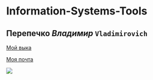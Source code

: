 # Information-Systems-Tools
## **Перепечко** *Владимир* `Vladimirovich`
[Мой выка](https://www.vk.com/vovkeeexd)

[Моя почта](https://www.pv97v01@gmail.com)

![](https://encrypted-tbn0.gstatic.com/images?q=tbn:ANd9GcQgCQFztoYLbL4JURRuPWDaAsHh_TR8zIP2Ww&usqp=CAU)
